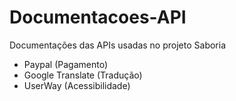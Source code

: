 # Documentacoes-API
Documentações das APIs usadas no projeto Saboria

- Paypal (Pagamento)
- Google Translate (Tradução)
- UserWay (Acessibilidade)

